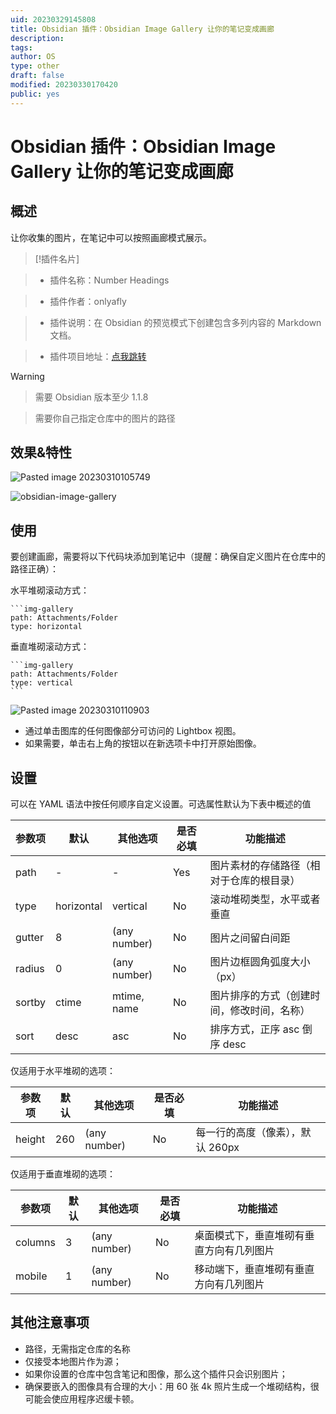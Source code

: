 ```yaml
---
uid: 20230329145808
title: Obsidian 插件：Obsidian Image Gallery 让你的笔记变成画廊
description: 
tags: 
author: OS
type: other
draft: false
modified: 20230330170420
public: yes
---
```


# Obsidian 插件：Obsidian Image Gallery 让你的笔记变成画廊

## 概述

让你收集的图片，在笔记中可以按照画廊模式展示。

> [!插件名片]

> - 插件名称：Number Headings

> - 插件作者：onlyafly

> - 插件说明：在 Obsidian 的预览模式下创建包含多列内容的 Markdown 文档。

> - 插件项目地址：[点我跳转](https://github.com/onlyafly/number-headings-obsidian)

> [!WARNING]

> 需要 Obsidian 版本至少 1.1.8

> 需要你自己指定仓库中的图片的路径

## 效果&特性

![Pasted image 20230310105749](https://s1.vika.cn/space/2023/01/25/f328337cbd5749188c99e1052d50ecae)

![obsidian-image-gallery](https://s1.vika.cn/space/2023/03/15/5c26976fff284e65bf78166b5b558d5e)

## 使用

要创建画廊，需要将以下代码块添加到笔记中（提醒：确保自定义图片在仓库中的路径正确）：

水平堆砌滚动方式：

````语法
```img-gallery
path: Attachments/Folder
type: horizontal
````

垂直堆砌滚动方式：

````语法
```img-gallery
path: Attachments/Folder
type: vertical
```
````

![Pasted image 20230310110903](https://s1.vika.cn/space/2023/01/25/95eaa8846bc442f98ad4824b3fc429bf)

- 通过单击图库的任何图像部分可访问的 Lightbox 视图。
- 如果需要，单击右上角的按钮以在新选项卡中打开原始图像。

## 设置

可以在 YAML 语法中按任何顺序自定义设置。可选属性默认为下表中概述的值

| 参数项 | 默认       | 其他选项     | 是否必填 | 功能描述                                   |
| ------ | ---------- | ------------ | -------- | ------------------------------------------ |
| path   | -          | -            | Yes      | 图片素材的存储路径（相对于仓库的根目录）   |
| type   | horizontal | vertical     | No       | 滚动堆砌类型，水平或者垂直                 |
| gutter | 8          | (any number) | No       | 图片之间留白间距                           |
| radius | 0          | (any number) | No       | 图片边框圆角弧度大小（px）                 |
| sortby | ctime      | mtime, name  | No       | 图片排序的方式（创建时间，修改时间，名称） |
| sort   | desc       | asc          | No       | 排序方式，正序 asc 倒序 desc               |

仅适用于水平堆砌的选项：

| 参数项 | 默认 | 其他选项     | 是否必填 | 功能描述                         |
| ------ | ---- | ------------ | -------- | -------------------------------- |
| height | 260  | (any number) | No       | 每一行的高度（像素），默认 260px |

仅适用于垂直堆砌的选项：

| 参数项  | 默认 | 其他选项     | 是否必填 | 功能描述                                 |
| ------- | ---- | ------------ | -------- | ---------------------------------------- |
| columns | 3    | (any number) | No       | 桌面模式下，垂直堆砌有垂直方向有几列图片 |
| mobile  | 1    | (any number) | No       | 移动端下，垂直堆砌有垂直方向有几列图片   |

## 其他注意事项

- 路径，无需指定仓库的名称
- 仅接受本地图片作为源；
- 如果你设置的仓库中包含笔记和图像，那么这个插件只会识别图片；
- 确保要嵌入的图像具有合理的大小：用 60 张 4k 照片生成一个堆砌结构，很可能会使应用程序迟缓卡顿。
